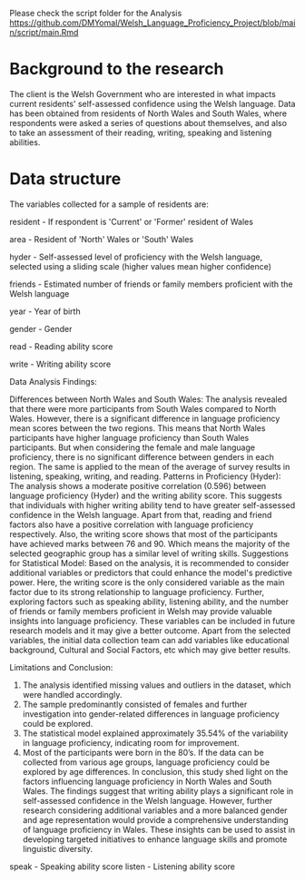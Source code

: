 Please check the script folder for the Analysis
https://github.com/DMYomal/Welsh_Language_Proficiency_Project/blob/main/script/main.Rmd

# Background to the research

The client is the Welsh Government who are interested in what impacts current residents' self-assessed confidence using the Welsh language.
Data has been obtained from residents of North Wales and South Wales, where respondents were asked a series of questions about themselves, and also to take an assessment of their reading, writing, speaking and listening abilities.

# Data structure

The variables collected for a sample of residents are:

resident - If respondent is 'Current' or 'Former' resident of Wales

area - Resident of 'North' Wales or 'South' Wales

hyder - Self-assessed level of proficiency with the Welsh language, selected using a sliding scale (higher values mean higher confidence)

friends - Estimated number of friends or family members proficient with the Welsh language

year - Year of birth

gender - Gender

read - Reading ability score

write - Writing ability score

Data Analysis Findings:

Differences between North Wales and South Wales: The analysis revealed that there were more participants from South Wales compared to North Wales. 
However, there is a significant difference in language proficiency mean scores between the two regions. 
This means that North Wales participants have higher language proficiency than South Wales participants. But when considering the female and male language proficiency, there is no significant difference between genders in each region. The same is applied to the mean of the average of survey results in listening, speaking, writing, and reading.
Patterns in Proficiency (Hyder): The analysis shows a moderate positive correlation (0.596) between language proficiency (Hyder) and the writing ability score. 
This suggests that individuals with higher writing ability tend to have greater self-assessed confidence in the Welsh language. 
Apart from that, reading and friend factors also have a positive correlation with language proficiency respectively.
Also, the writing score shows that most of the participants have achieved marks between 76 and 90. 
Which means the majority of the selected geographic group has a similar level of writing skills. 
Suggestions for Statistical Model: Based on the analysis, it is recommended to consider additional variables or predictors that could enhance the model's predictive power. 
Here, the writing score is the only considered variable as the main factor due to its strong relationship to language proficiency. Further, exploring factors such as speaking ability, listening ability, and the number of friends or family members proficient in Welsh may provide valuable insights into language proficiency. These variables can be included in future research models and it may give a better outcome.
Apart from the selected variables, the initial data collection team can add variables like educational background, Cultural and Social Factors, etc which may give better results.

Limitations and Conclusion:

1. The analysis identified missing values and outliers in the dataset, which were handled accordingly.
2. The sample predominantly consisted of females and further investigation into gender-related differences in language proficiency could be explored.
3. The statistical model explained approximately 35.54% of the variability in language proficiency, indicating room for improvement.
4. Most of the participants were born in the 80’s. If the data can be collected from various age groups, language proficiency could be explored by age differences.
In conclusion, this study shed light on the factors influencing language proficiency in North Wales and South Wales. The findings suggest that writing ability plays a significant role in self-assessed confidence in the Welsh language. However, further research considering additional variables and a more balanced gender and age representation would provide a comprehensive understanding of language proficiency in Wales. These insights can be used to assist in developing targeted initiatives to enhance language skills and promote linguistic diversity.

speak - Speaking ability score
listen - Listening ability score
